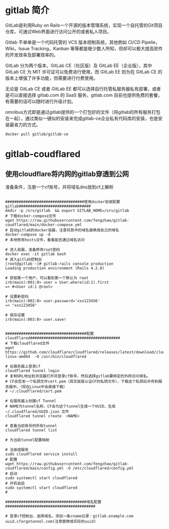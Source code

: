 # gitlab 简介

GitLab是利用Ruby on Rails一个开源的版本管理系统，实现一个自托管的Git项目仓库，可通过Web界面进行访问公开的或者私人项目。

Gitlab 不单单是一个代码托管的 VCS 版本控制系统，其他例如 CI/CD Pipelie，Wiki，Issue Tracking，Kanban 等等都是极少数人所知，但却可以极大提高软件的开发效率及部署效率的。

GitLab 分为两个版本，GitLab CE（社区版）及 GitLab EE（企业版），其中 GitLab CE 为 MIT 许可证可以免费进行使用，而 GitLab EE 则为在 GitLab CE 的版本上增强了许多功能，但需要进行付费使用。

无论是 GitLab CE 或者 GitLab EE 都可以选择自行托管私服务器私有部署，或者是可以直接选择 gitlab.com 的 SaaS 服务，gitlab.com 目前也提供免费的套餐，有需要的话可以随时进行升级计划。

omnibus方式即是通过gitlab提供的一个打包好的文件（将gitlab的所有服务打包在一起），通过类似一键似的安装来完成gitlab-ce企业私有代码库的安装，也是安装最省力的方式。



```shell
docker pull gitlab/gitlab-ce

```

# gitlab-coudflared

## 使用cloudflare将内网的gitlab穿透到公网

准备条件，注册一个cf账号，并将域名dns放到cf上解析


```shell

###################################使用docker安装配置gitlab################################
mkdir -p /srv/gitlab  && export GITLAB_HOME=/srv/gitlab
# 下载docker-compose文件 
wget https://raw.githubusercontent.com/fengzhao/gitlab-coudflared/main/docker-compose.yml
# 启动gitlab的docker容器，注意将其中的域名替换成自己的域名
docker-compose up -d 
# 本地修改hosts文件，看看能否通过域名访问

# 进入容器，准备修改root密码
docker exec -it gitlab bash 
# 进入gitlab控制台
[root@gitlab ~]# gitlab-rails console production
Loading production environment (Rails 4.2.8)
 
# 获取第一个用户，可以看到第一个默认为 root
irb(main):001:0> user = User.where(id:1).first
=> #<User id:1 @root>
 
# 设置新密码
irb(main):002:0> user.password='xxx123456'
=> "xxx123456"
 
# 保存设置
irb(main):003:0> user.save!


####################################配置cloudflared########################################
# 下载cloudflared文件
wget https://github.com/cloudflare/cloudflared/releases/latest/download/cloudflared-linux-amd64  -O /usr/bin/cloudflared

# 在服务器上登录cf
cloudflared tunnel login
# 复制URL地址到浏览器打开并登录cf账号，然后选择gitlab要绑定的外网访问域名。
# CF会签发一个私钥文件cert.pem（其实就是认证CF的私钥文件），下载这个私钥后并传到服务器中。（现在Linux中会直接下载）
# ~/.cloudflared/cert.pem

# 在服务器上创建cf Tunnel 
# NAME为tunnel名称，CF会为这个tunnel生成一个UUID，生成 ~/.cloudflared/UUID.json 文件
cloudflared tunnel create  <NAME> 

# 查看当前账号的所有tunnel
cloudflared tunnel list

# 为当前tunnel配置映射

# 注册成服务
sudo cloudflared service install
# 配置
wget https://raw.githubusercontent.com/fengzhao/gitlab-coudflared/main/config.yml -O /etc/cloudflared/config.yml
# 启动
sudo systemctl start cloudflared
# 开机自启
sudo systemctl start cloudflared
# 

####################################域名配置########################################

# 登录cf控制台，选择域名，添加一条cname记录：gitlab.example.com  uuid.cfargotunnel.com(注意替换成实际的uuid)

```
